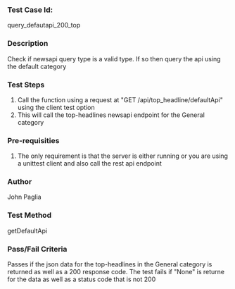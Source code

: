 ### Test Case Id:
query_defautapi_200_top

### Description
Check if newsapi query type is a valid type. If so then query the api
using the default category

### Test Steps
1. Call the function using a request at "GET /api/top_headline/defaultApi"
using the client test option
2. This will call the top-headlines newsapi endpoint for the General category

### Pre-requisities
1. The only requirement is that the server is either running or you are using a 
unittest client and also call the rest api endpoint

### Author
John Paglia

### Test Method
getDefaultApi

### Pass/Fail Criteria
Passes if the json data for the top-headlines in the General category is returned
as well as a 200 response code. The test fails if "None" is returne for the data
as well as a status code that is not 200